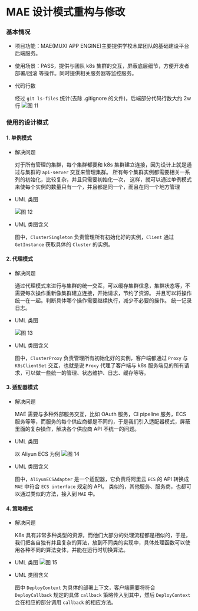 MAE 设计模式重构与修改
===

### 基本情况

- 项目功能：MAE(MUXI APP ENGINE)主要提供学校木犀团队的基础建设平台后端服务。
- 使用场景：PASS，提供与团队 k8s 集群的交互，屏蔽底层细节，方便开发者 部署/回滚 等操作。同时提供相关服务器等监控服务。
- 代码行数

  经过 `git ls-files` 统计(去除 .gitignore 的文件)，后端部分代码行数大约 2w 行
  ![图 11](https://s2.loli.net/2022/01/04/mB9Qka3sodrAVKn.png)  

### 使用的设计模式

#### 1. 单例模式

- 解决问题

  对于所有管理的集群，每个集群都要和 k8s 集群建立连接，因为设计上就是通过与集群的 `api-server` 交互来管理集群。
  所有每个集群实例都需要相关一系列的初始化，比较复杂，并且只需要初始化一次，
  这样，就可以通过单例模式来使每个实例的数量只有一个，并且都是同一个，而且在同一个地方管理

- UML 类图

  ![图 12](https://s2.loli.net/2022/01/04/ITSbBsfdVANZv1y.png)  

- UML 类图含义

  图中，`ClusterSingleton` 负责管理所有初始化好的实例，`Client` 通过 `GetInstance` 获取具体的 `Cluster` 的实例。


#### 2. 代理模式

- 解决问题

  通过代理模式来进行与集群的统一交互，可以缓存集群信息，集群状态等，不需要每次操作重新像集群建立连接，开始请求，节约了资源。
  并且可以将操作统一在一起。判断具体哪个操作需要继续执行，减少不必要的操作。
  统一记录日志。

- UML 类图

  ![图 13](https://s2.loli.net/2022/01/04/TcAtzbMFql5HkmQ.png)  

- UML 类图含义

  图中，`ClusterProxy` 负责管理所有初始化好的实例，客户端都通过 `Proxy` 与 `K8sClientSet` 交互，也就是说 `Proxy` 代理了客户端与 k8s 服务端见的所有请求，可以做一些统一的管理、状态维护、日志、缓存等等。


#### 3. 适配器模式

- 解决问题
  
  MAE 需要与多种外部服务交互，比如 OAuth 服务，CI pipeline 服务，ECS 服务等等，而服务的每个供应商都是不同的，于是我们引入适配器模式，屏蔽里面的复杂操作，解决各个供应商 API 不统一的问题。

- UML 类图
  
  以 Aliyun ECS 为例
  ![图 14](https://s2.loli.net/2022/01/04/jq1bSay84GlhVUF.png)  

- UML 类图含义
  
  图中，`AliyunECSAdapter` 是一个适配器，它负责将阿里云 `ECS` 的 API 转换成 `MAE` 中符合 `ECS interface` 规定的 API。
  类似的，其他服务、服务商，也都可以通过类似的方法，接入到 `MAE` 中。


#### 4. 策略模式
- 解决问题
  
  K8s 具有非常多种类型的资源，而他们大部分的处理流程都是相似的，于是，我们把各自独有并且复杂的算法，放到不同类的实现中，具体处理函数可以使用各种不同的算法变体，并能在运行时切换算法。

- UML 类图
  ![图 15](https://s2.loli.net/2022/01/04/eGbISjgJyrkYU1H.png)  

- UML 类图含义
  
  图中 `DeployContext` 为具体的部署上下文，客户端需要将符合 `DeployCallback` 规定的具体 `callback` 策略传入到其中，然后 `DeployContext` 会在相应的部分调用 `callback` 的相应方法。

